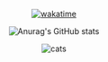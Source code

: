 <div align='center'>
  
  [![wakatime](https://wakatime.com/badge/user/018ce029-5220-4722-881d-fc5406c5e923.svg)](https://wakatime.com/@018ce029-5220-4722-881d-fc5406c5e923)

</div>

<div align='center'>

  ![Anurag's GitHub stats](https://github-readme-stats.vercel.app/api?username=IvanIsak2000&show_icons=true&theme=dark)
  
</div>


<div align='center'>
  
  ![cats](https://moe-counter.glitch.me/get/@ivanisak2000?theme=gelbooru)
  
</div>

